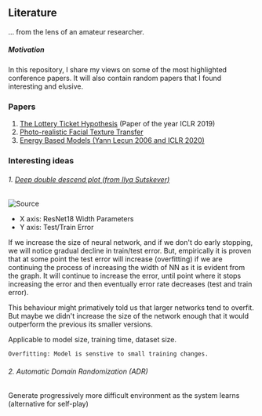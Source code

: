 ## Literature
... from the lens of an amateur researcher.

##### Motivation
In this repository, I share my views on some of the most highlighted conference papers. It will also
 contain random papers that I found interesting and elusive.
 
### Papers
 
 1. [The Lottery Ticket Hypothesis](https://openreview.net/forum?id=rJl-b3RcF7) (Paper of the year ICLR 2019)
 2. [Photo-realistic Facial Texture Transfer](https://arxiv.org/pdf/1706.04306.pdf)
 3. [Energy Based Models (Yann Lecun 2006 and ICLR 2020)](http://yann.lecun.com/exdb/publis/pdf/lecun-06.pdf)
 

<break >

### Interesting ideas

###### 1. [Deep double descend plot (from Ilya Sutskever)](https://arxiv.org/pdf/1912.02292.pdf)

![Source](https://openai.com/content/images/2019/12/modeldd.svg)


- X axis: ResNet18 Width Parameters
- Y axis: Test/Train Error

If we increase the size of neural network, and if we don't do early stopping, we will notice
 gradual decline in train/test error. But, empirically it is proven that at some point the
test error will increase (overfitting) if we are continuing the process of increasing the width of NN as it
is evident from the graph. It will continue to increase the error, until point where it stops 
increasing the error and then eventually error rate decreases (test and train error).

This behaviour might primatively told us that larger networks tend to overfit. But maybe we didn't
increase the size of the network enough that it would outperform the previous its smaller versions.

Applicable to model size, training time, dataset size.

```Overfitting: Model is senstive to small training changes.```

<!--
Double Descent Phenomena: 
As we increase the number of parameters in a neural network, the test error initially decreases, increases 
and just as the model is able to fit the train set, undrgoes a second descent.

Possible explanation:
If dataset has as many as degrees of freedom as  the model, as if there are possible one-to-one correspondence
-->

###### 2. Automatic Domain Randomization (ADR)

Generate progressively more difficult environment as the system learns (alternative for self-play)
 

<!--  ###### Personal Note
`` This is just a honest attempt to improve my writing skills both personally and academically. 
If you are reading this and if you have a personal suggestion, please feel free to reach out to me. ``
-->
